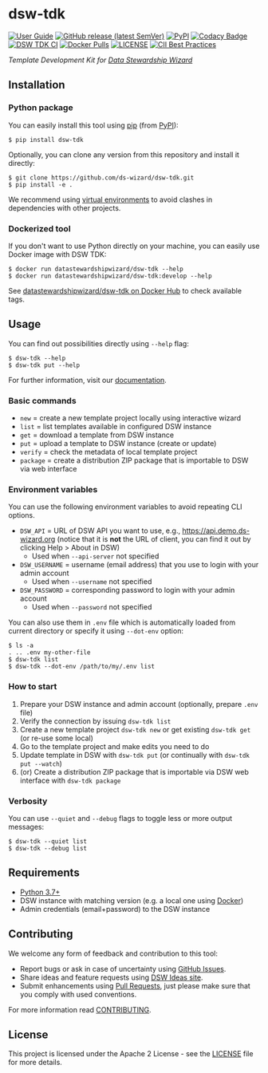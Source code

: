 # dsw-tdk

[![User Guide](https://img.shields.io/badge/docs-User%20Guide-informational)](https://guide.ds-wizard.org)
[![GitHub release (latest SemVer)](https://img.shields.io/github/v/release/ds-wizard/dsw-tdk)](https://github.com/ds-wizard/dsw-tdk/releases)
[![PyPI](https://img.shields.io/pypi/v/dsw-tdk)](https://pypi.org/project/dsw-tdk/)
[![Codacy Badge](https://app.codacy.com/project/badge/Grade/6c98735aecb144abaaee19361d7c8976)](https://www.codacy.com/gh/ds-wizard/dsw-tdk/dashboard?utm_source=github.com&amp;utm_medium=referral&amp;utm_content=ds-wizard/dsw-tdk&amp;utm_campaign=Badge_Grade)
[![DSW TDK CI](https://github.com/ds-wizard/dsw-tdk/workflows/DSW%20TDK%20CI/badge.svg)](https://github.com/ds-wizard/dsw-tdk/actions)
[![Docker Pulls](https://img.shields.io/docker/pulls/datastewardshipwizard/dsw-tdk)](https://hub.docker.com/r/datastewardshipwizard/dsw-tdk)
[![LICENSE](https://img.shields.io/github/license/ds-wizard/dsw-tdk)](LICENSE)
[![CII Best Practices](https://bestpractices.coreinfrastructure.org/projects/4975/badge)](https://bestpractices.coreinfrastructure.org/projects/4975)

*Template Development Kit for [Data Stewardship Wizard](https://ds-wizard.org)*

## Installation

### Python package

You can easily install this tool using [pip](https://pip.pypa.io/en/stable/) (from [PyPI](https://pypi.org/project/dsw-tdk/)):

```shell script
$ pip install dsw-tdk
```

Optionally, you can clone any version from this repository and install it directly:

```shell script
$ git clone https://github.com/ds-wizard/dsw-tdk.git
$ pip install -e .
```

We recommend using [virtual environments](https://docs.python.org/3/library/venv.html) to avoid clashes in dependencies with other projects.

### Dockerized tool

If you don't want to use Python directly on your machine, you can easily use Docker image with DSW TDK:

```
$ docker run datastewardshipwizard/dsw-tdk --help
$ docker run datastewardshipwizard/dsw-tdk:develop --help
```

See [datastewardshipwizard/dsw-tdk on Docker Hub](https://hub.docker.com/repository/docker/datastewardshipwizard/dsw-tdk) to check available tags.

## Usage

You can find out possibilities directly using `--help` flag:

```shell script
$ dsw-tdk --help
$ dsw-tdk put --help
```

For further information, visit our [documentation](https://docs.ds-wizard.org).

### Basic commands

-  `new` = create a new template project locally using interactive wizard
-  `list` = list templates available in configured DSW instance
-  `get` = download a template from DSW instance
-  `put` = upload a template to DSW instance (create or update)
-  `verify` = check the metadata of local template project
-  `package` = create a distribution ZIP package that is importable to DSW via web interface

### Environment variables

You can use the following environment variables to avoid repeating CLI options.

- `DSW_API` = URL of DSW API you want to use, e.g., https://api.demo.ds-wizard.org (notice that it is **not** the URL of client, you can find it out by clicking Help > About in DSW)
    - Used when `--api-server` not specified
- `DSW_USERNAME` = username (email address) that you use to login with your admin account
    - Used when `--username` not specified
- `DSW_PASSWORD` = corresponding password to login with your admin account
    - Used when `--password` not specified
  
 You can also use them in `.env` file which is automatically loaded from current directory or specify it using `--dot-env` option:
 
```shell script
$ ls -a
. .. .env my-other-file
$ dsw-tdk list
$ dsw-tdk --dot-env /path/to/my/.env list
```
 
### How to start

1.  Prepare your DSW instance and admin account (optionally, prepare `.env` file)
2.  Verify the connection by issuing `dsw-tdk list`
3.  Create a new template project `dsw-tdk new` or get existing `dsw-tdk get` (or re-use some local)
4.  Go to the template project and make edits you need to do
5.  Update template in DSW with `dsw-tdk put` (or continually with `dsw-tdk put --watch`)
6.  (or) Create a distribution ZIP package that is importable via DSW web interface with `dsw-tdk package`

### Verbosity

You can use `--quiet` and `--debug` flags to toggle less or more output messages:

```shell script
$ dsw-tdk --quiet list
$ dsw-tdk --debug list
```

## Requirements

-  [Python 3.7+](https://www.python.org/downloads/)
-  DSW instance with matching version (e.g. a local one using [Docker](https://github.com/ds-wizard/dsw-deployment-example))
-  Admin credentials (email+password) to the DSW instance

## Contributing

We welcome any form of feedback and contribution to this tool:

-  Report bugs or ask in case of uncertainty using [GitHub Issues](https://github.com/ds-wizard/dsw-tdk/issues).
-  Share ideas and feature requests using [DSW Ideas site](https://ideas.ds-wizard.org).
-  Submit enhancements using [Pull Requests](https://docs.github.com/en/free-pro-team@latest/github/collaborating-with-issues-and-pull-requests/about-pull-requests), just please make sure that you comply with used conventions.

For more information read [CONTRIBUTING](CONTRIBUTING.md).

## License

This project is licensed under the Apache 2 License - see the [LICENSE](LICENSE) file for more details.
